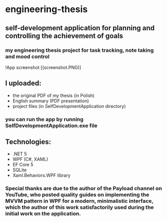 # engineering-thesis
## self-development application for planning and controlling the achievement of goals
### my engineering thesis project for task tracking, note taking and mood control
!App screenshot [(screenshot.PNG)]
## I uploaded:
* the original PDF of my thesis (in Polish)
* English summary (PDF presentation)
* project files (in SelfDevelopmentApplication directory)
### you can run the app by running SelfDevelopmentApplication.exe file
## Technologies:
* .NET 5
* WPF (C#, XAML)
* EF Core 5
* SQLite
* Xaml.Behaviors.WPF library
### Special thanks are due to the author of the Payload channel on YouTube, who posted quality guides on implementing the MVVM pattern in WPF for a modern, minimalistic interface, which the author of this work satisfactorily used during the initial work on the application.